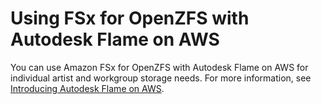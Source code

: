 # Using FSx for OpenZFS with Autodesk Flame on AWS<a name="use-fsxZ-autodesk"></a>

You can use Amazon FSx for OpenZFS with Autodesk Flame on AWS for individual artist and workgroup storage needs\. For more information, see [Introducing Autodesk Flame on AWS](http://aws.amazon.com/blogs/media/introducing-autodesk-flame-on-aws/)\.